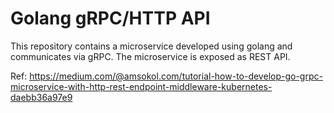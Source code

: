 # Golang gRPC/HTTP API

This repository contains a microservice developed using golang and communicates via gRPC. The microservice is exposed as REST API. 

Ref: https://medium.com/@amsokol.com/tutorial-how-to-develop-go-grpc-microservice-with-http-rest-endpoint-middleware-kubernetes-daebb36a97e9